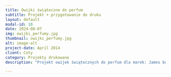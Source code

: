 ```yaml
---
title: Owijki świąteczne do perfum
subtitle: Projekt + przygotowanie do druku
layout: default
modal-id: 10
date: 2024-08-07
img: owijki_perfumy.jpg
thumbnail: owijki_perfumy.jpg
alt: image-alt
project-date: April 2014
client: Coty
category: Projekty drukowane
description: "Projekt owijek świątecznych do perfum dla marek: James bond, David Beckham, Beyonce. Przygotowanie pliku do druku."

---
```

